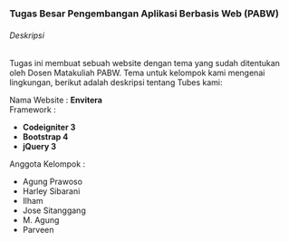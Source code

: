 ### Tugas Besar Pengembangan Aplikasi Berbasis Web (PABW)

###### Deskripsi
Tugas ini membuat sebuah website dengan tema yang sudah ditentukan
oleh Dosen Matakuliah PABW. Tema untuk kelompok kami mengenai lingkungan,
berikut adalah deskripsi tentang Tubes kami:

Nama Website	: <strong>Envitera</strong><br>
Framework		: <br>
- <strong>Codeigniter 3</strong>
- <strong>Bootstrap 4</strong>
- <strong>jQuery 3</strong>

Anggota Kelompok :
- Agung Prawoso
- Harley Sibarani
- Ilham 
- Jose Sitanggang
- M. Agung
- Parveen





